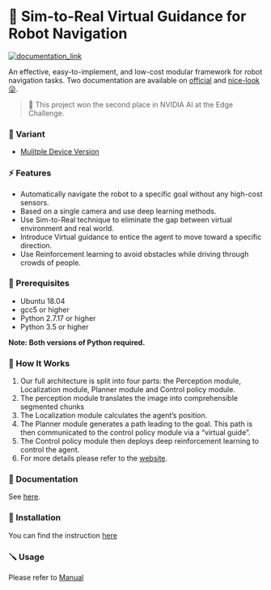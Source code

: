 # 🤖 Sim-to-Real Virtual Guidance for Robot Navigation

[![documentation_link](https://img.shields.io/badge/docs-online-brightgreen.svg)](https://kaichen1008.github.io/Sim-to-Real-Virtual-Guidance-for-Robot-Navigation/)

An effective, easy-to-implement, and low-cost modular framework for robot navigation tasks. Two documentation are available on [official](https://kaichen1008.github.io/Sim-to-Real-Virtual-Guidance-for-Robot-Navigation/) and [nice-look 😜](https://kaichen1008.github.io/Vision-Based-Autonomous-Navigation-Robot/).

> 🏅 This project won the second place in NVIDIA AI at the Edge Challenge.


### 💾 Variant
- [Mulitple Device Version](https://github.com/KaiChen1008/Vision-Based-Autonomous-Navigation-Robot)
### ⚡️ Features

- Automatically navigate the robot to a specific goal without any high-cost sensors.
- Based on a single camera and use deep learning methods.
- Use Sim-to-Real technique to eliminate the gap between virtual environment and real world.
- Introduce Virtual guidance to entice the agent to move toward a specific direction.
- Use Reinforcement learning to avoid obstacles while driving through crowds of people.

### 📎 Prerequisites

- Ubuntu 18.04
- gcc5 or higher
- Python 2.7.17 or higher
- Python 3.5 or higher

**Note: Both versions of Python required.**

### 🔧 How It Works

<!-- ![](https://i.imgur.com/fd0u5ws.png) -->

1. Our full architecture is split into four parts: the Perception module, Localization module, Planner module and Control policy module.
2.  The perception module translates the image into comprehensible segmented chunks
3. The Localization module calculates the agent’s position.
4. The Planner module generates a path leading to the goal. This path is then communicated to the control policy module via a “virtual guide”. 
5. The Control policy module then deploys deep reinforcement learning to control the agent. 
6. For more details please refer to the [website](https://www.hackster.io/do-you-wanna-build-a-snowman/sim-to-real-virtual-guidance-for-robot-navigation-71e54a).

### 📖 Documentation

See [here](https://kaichen1008.github.io/Sim-to-Real-Virtual-Guidance-for-Robot-Navigation/).

### 🔨 Installation

You can find the instruction [here](https://kaichen1008.github.io/Sim-to-Real-Virtual-Guidance-for-Robot-Navigation/installation/ros.html)

### 🪛 Usage

Please refer to [Manual](https://kaichen1008.github.io/Sim-to-Real-Virtual-Guidance-for-Robot-Navigation/usage/build_map.html)
